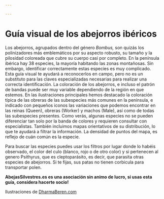 ```yaml
---

---
```

# Guía visual de los abejorros ibéricos

Los abejorros, agrupados dentro del género _Bombus,_ son quizás los polinizadores más emblemáticos por su aspecto robusto, su tamaño y la pilosidad coloreada que cubre su cuerpo casi por completo. En la península ibérica hay 38 especies, la mayoría habitando las zonas montañosas. Sin embargo, identificar correctamente estas especies es muy complicado. Esta guía visual te ayudará a reconocerlos en campo, pero no es un substituto para las claves especializadas necesarias para realizar una correcta identificación. La coloración de los abejorros, e incluso el patrón de bandas puede ser muy variable dependiendo de la región en que estemos. En las ilustraciones principales hemos destacado la coloración típica de las obreras de las subespecies más comunes en la península, e indicado con pequeños iconos las variaciones que podemos encontrar en las reinas (Queen), obreras (Worker) y machos (Male), así como de todas las subespecies presentes. Como verás, algunas especies no se pueden diferenciar tan solo por la banda de colores y requieren consultar con especialistas. También incluimos mapas orientativos de su distribución, lo que te ayudará a filtrar la información. La densidad de puntos del mapa, es reflejo de cuán común es la especie. 

Para buscar las especies puedes usar los filtros por lugar donde lo habéis observado, el color del culo (blanco, rojo o de otro color) y si pertenecen al genero Psithyrus, que es cleptoparásito, es decir, que parasita otras especies de abejorros. Si te fijas, sus patas no tienen corbicula para transportar polen.

**AbejasSilvestres.es es una asociación sin animo de lucro, si usas esta guía, considera hacerte socio!** 

Ilustraciones de [DharmaBeren.com]()